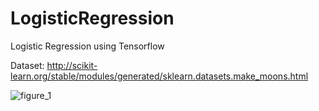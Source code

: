 # LogisticRegression
Logistic Regression using Tensorflow

Dataset: http://scikit-learn.org/stable/modules/generated/sklearn.datasets.make_moons.html

![figure_1](https://user-images.githubusercontent.com/1162973/33516966-ada23a52-d77b-11e7-93fd-70b208008f8a.png)
